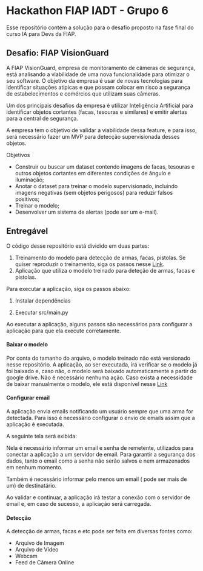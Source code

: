 # Hackathon FIAP IADT - Grupo 6

Esse repositório contém a solução para o desafio proposto na fase final do curso IA para Devs da FIAP.

## Desafio: FIAP VisionGuard

A FIAP VisionGuard, empresa de monitoramento de câmeras de segurança, está analisando a viabilidade de uma nova funcionalidade para otimizar o seu software.
O objetivo da empresa é usar de novas tecnologias para identificar situações atípicas e que possam colocar em risco a segurança de estabelecimentos e comércios que utilizam suas câmeras.

Um dos principais desafios da empresa é utilizar Inteligência Artificial para identificar objetos cortantes (facas, tesouras e similares) e emitir alertas para a central de segurança.

A empresa tem o objetivo de validar a viabilidade dessa feature, e para isso, será necessário fazer um MVP para detecção supervisionada desses objetos.

Objetivos
 * Construir ou buscar um dataset contendo imagens de facas, tesouras e outros objetos cortantes em diferentes condições de ângulo e iluminação;
 * Anotar o dataset para treinar o modelo supervisionado, incluindo imagens negativas (sem objetos perigosos) para reduzir falsos positivos;
 * Treinar o modelo;
 * Desenvolver um sistema de alertas (pode ser um e-mail).


## Entregável

O código desse repositório está dividido em duas partes:

1. Treinamento do modelo para detecção de armas, facas, pistolas. Se quiser reproduzir o treinamento, siga os passos nesse [Link](model_training/README.md).
2. Aplicação que utiliza o modelo treinado para deteção de armas, facas e pistolas.

Para executar a aplicação, siga os passos abaixo:

1. Instalar dependências

2. Executar src/main.py


Ao executar a aplicação, alguns passos são necessários para configurar a aplicação para que ela execute corretamente.

#### Baixar o modelo

Por conta do tamanho do arquivo, o modelo treinado não está versionado nesse repositório. A aplicação, ao ser executada, irá verificar se o modelo já foi baixado e, caso não, o modelo será baixado automaticamente a partir do google drive. Não é necessário nenhuma ação. Caso exista a necessidade de baixar manualmente o modelo, ele está disponível nesse [Link](https://drive.google.com/uc?id=1-eiFluZMyC33URgVPVAJSlB1_sWaUQVD) 


#### Configurar email

A aplicação envia emails notificando um usuário sempre que uma arma for detectada. Para isso é necessário configurar o envio de emails assim que a aplicação é executada.

A seguinte tela será exibida:

Nela é necessário informar um email e senha de remetente, utilizados para conectar a aplicação a um servidor de email. Para garantir a segurança dos dados, tanto o email como a senha não serão salvos e nem armazenados em nenhum momento.

Também é necessário informar pelo menos um email ( pode ser mais de um) de destinatário.

Ao validar e continuar, a aplicação irá testar a conexão com o servidor de email e, em caso de sucesso, a aplicação será carregada.

#### Detecção

A detecção de armas, facas e etc pode ser feita em diversas fontes como:

- Arquivo de Imagem
- Arquivo de Vídeo
- Webcam
- Feed de Câmera Online
